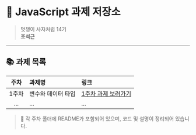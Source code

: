 # 🦁 JavaScript 과제 저장소

> 멋쟁이 사자처럼 14기  
> **조석근**

---

## 📚 과제 목록

| 주차  | 과제명             | 링크                                        |
| :---: | :----------------- | :------------------------------------------ |
| 1주차 | 변수와 데이터 타입 | [1주차 과제 보러가기](./week01/README01.md) |
|  ...  | ...                | ...                                         |

> 🔖 각 주차 폴더에 README가 포함되어 있으며, 코드 및 설명이 정리되어 있습니다.
